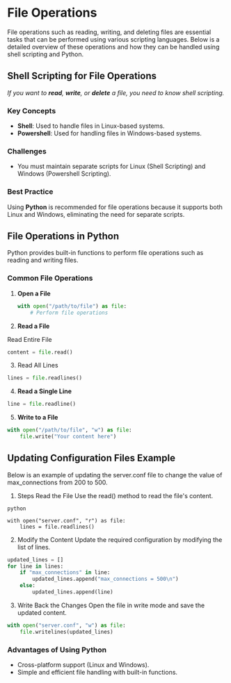 # File Operations

File operations such as reading, writing, and deleting files are essential tasks that can be performed using various scripting languages. Below is a detailed overview of these operations and how they can be handled using shell scripting and Python.

## Shell Scripting for File Operations

*If you want to **read**, **write**, or **delete** a file, you need to know shell scripting.*

### Key Concepts

- **Shell**: Used to handle files in Linux-based systems.
- **Powershell**: Used for handling files in Windows-based systems.

### Challenges

- You must maintain separate scripts for Linux (Shell Scripting) and Windows (Powershell Scripting).

### Best Practice

Using **Python** is recommended for file operations because it supports both Linux and Windows, eliminating the need for separate scripts.

## File Operations in Python

Python provides built-in functions to perform file operations such as reading and writing files.

### Common File Operations

1. **Open a File**

   ```python
   with open("/path/to/file") as file:
       # Perform file operations

2. **Read a File**

Read Entire File
```python
content = file.read()
```
3. Read All Lines
```python
lines = file.readlines()
```
4. **Read a Single Line**
```python
line = file.readline()
```
5. **Write to a File**
```python
with open("/path/to/file", "w") as file:
    file.write("Your content here")
```

## Updating Configuration Files Example
Below is an example of updating the server.conf file to change the value of max_connections from 200 to 500.

1. Steps
Read the File Use the read() method to read the file's content.
```
python

with open("server.conf", "r") as file:
    lines = file.readlines()
```
2. Modify the Content Update the required configuration by modifying the list of lines.

```python
updated_lines = []
for line in lines:
    if "max_connections" in line:
        updated_lines.append("max_connections = 500\n")
    else:
        updated_lines.append(line)
```

3. Write Back the Changes Open the file in write mode and save the updated content.

```python
with open("server.conf", "w") as file:
    file.writelines(updated_lines)
```

### Advantages of Using Python
- Cross-platform support (Linux and Windows).
- Simple and efficient file handling with built-in functions.
